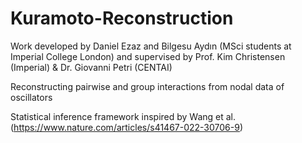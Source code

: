 # Kuramoto-Reconstruction
Work developed by Daniel Ezaz and Bilgesu Aydın (MSci students at Imperial College London) and supervised by Prof. Kim Christensen (Imperial) & Dr. Giovanni Petri (CENTAI)

Reconstructing pairwise and group interactions from nodal data of oscillators

Statistical inference framework inspired by Wang et al. (https://www.nature.com/articles/s41467-022-30706-9)


